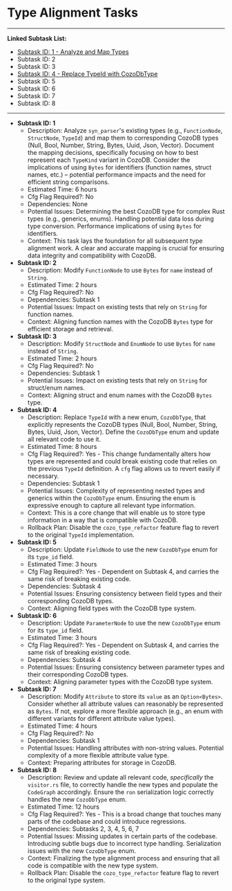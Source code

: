 # Type Alignment Tasks

---

**Linked Subtask List:**

*   [Subtask ID: 1 - Analyze and Map Types](gemma_workflow/tasks/type_alignment_tasks_subtask1.md)
*   Subtask ID: 2
*   Subtask ID: 3
*   [Subtask ID: 4 - Replace TypeId with CozoDbType](gemma_workflow/tasks/type_alignment_tasks_subtask4.md)
*   Subtask ID: 5
*   Subtask ID: 6
*   Subtask ID: 7
*   Subtask ID: 8

---

*   **Subtask ID: 1**
    *   Description: Analyze `syn_parser`'s existing types (e.g., `FunctionNode`, `StructNode`, `TypeId`) and map them to corresponding CozoDB types (Null, Bool, Number, String, Bytes, Uuid, Json, Vector). Document the mapping decisions, specifically focusing on how to best represent each `TypeKind` variant in CozoDB. Consider the implications of using `Bytes` for identifiers (function names, struct names, etc.) – potential performance impacts and the need for efficient string comparisons.
    *   Estimated Time: 6 hours
    *   Cfg Flag Required?: No
    *   Dependencies: None
    *   Potential Issues: Determining the best CozoDB type for complex Rust types (e.g., generics, enums). Handling potential data loss during type conversion. Performance implications of using `Bytes` for identifiers.
    *   Context: This task lays the foundation for all subsequent type alignment work. A clear and accurate mapping is crucial for ensuring data integrity and compatibility with CozoDB.
*   **Subtask ID: 2**
    *   Description: Modify `FunctionNode` to use `Bytes` for `name` instead of `String`.
    *   Estimated Time: 2 hours
    *   Cfg Flag Required?: No
    *   Dependencies: Subtask 1
    *   Potential Issues: Impact on existing tests that rely on `String` for function names.
    *   Context:  Aligning function names with the CozoDB `Bytes` type for efficient storage and retrieval.
*   **Subtask ID: 3**
    *   Description: Modify `StructNode` and `EnumNode` to use `Bytes` for `name` instead of `String`.
    *   Estimated Time: 2 hours
    *   Cfg Flag Required?: No
    *   Dependencies: Subtask 1
    *   Potential Issues: Impact on existing tests that rely on `String` for struct/enum names.
    *   Context: Aligning struct and enum names with the CozoDB `Bytes` type.
*   **Subtask ID: 4**
    *   Description: Replace `TypeId` with a new enum, `CozoDbType`, that explicitly represents the CozoDB types (Null, Bool, Number, String, Bytes, Uuid, Json, Vector). Define the `CozoDbType` enum and update all relevant code to use it.
    *   Estimated Time: 8 hours
    *   Cfg Flag Required?: Yes - This change fundamentally alters how types are represented and could break existing code that relies on the previous `TypeId` definition. A `cfg` flag allows us to revert easily if necessary.
    *   Dependencies: Subtask 1
    *   Potential Issues: Complexity of representing nested types and generics within the `CozoDbType` enum. Ensuring the enum is expressive enough to capture all relevant type information.
    *   Context: This is a core change that will enable us to store type information in a way that is compatible with CozoDB.
    *   Rollback Plan: Disable the `cozo_type_refactor` feature flag to revert to the original `TypeId` implementation.
*   **Subtask ID: 5**
    *   Description: Update `FieldNode` to use the new `CozoDbType` enum for its `type_id` field.
    *   Estimated Time: 3 hours
    *   Cfg Flag Required?: Yes - Dependent on Subtask 4, and carries the same risk of breaking existing code.
    *   Dependencies: Subtask 4
    *   Potential Issues: Ensuring consistency between field types and their corresponding CozoDB types.
    *   Context: Aligning field types with the CozoDB type system.
*   **Subtask ID: 6**
    *   Description: Update `ParameterNode` to use the new `CozoDbType` enum for its `type_id` field.
    *   Estimated Time: 3 hours
    *   Cfg Flag Required?: Yes - Dependent on Subtask 4, and carries the same risk of breaking existing code.
    *   Dependencies: Subtask 4
    *   Potential Issues: Ensuring consistency between parameter types and their corresponding CozoDB types.
    *   Context: Aligning parameter types with the CozoDB type system.
*   **Subtask ID: 7**
    *   Description: Modify `Attribute` to store its `value` as an `Option<Bytes>`. Consider whether all attribute values can reasonably be represented as `Bytes`. If not, explore a more flexible approach (e.g., an enum with different variants for different attribute value types).
    *   Estimated Time: 4 hours
    *   Cfg Flag Required?: No
    *   Dependencies: Subtask 1
    *   Potential Issues: Handling attributes with non-string values. Potential complexity of a more flexible attribute value type.
    *   Context:  Preparing attributes for storage in CozoDB.
*   **Subtask ID: 8**
    *   Description: Review and update all relevant code, *specifically* the `visitor.rs` file, to correctly handle the new types and populate the `CodeGraph` accordingly. Ensure the `ron` serialization logic correctly handles the new `CozoDbType` enum.
    *   Estimated Time: 12 hours
    *   Cfg Flag Required?: Yes - This is a broad change that touches many parts of the codebase and could introduce regressions.
    *   Dependencies: Subtasks 2, 3, 4, 5, 6, 7
    *   Potential Issues: Missing updates in certain parts of the codebase. Introducing subtle bugs due to incorrect type handling. Serialization issues with the new `CozoDbType` enum.
    *   Context:  Finalizing the type alignment process and ensuring that all code is compatible with the new type system.
    *   Rollback Plan: Disable the `cozo_type_refactor` feature flag to revert to the original type system.
